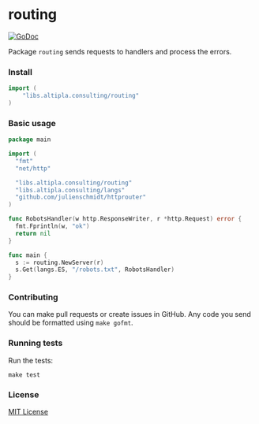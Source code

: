 
# routing

[![GoDoc](https://godoc.org/libs.altipla.consulting/routing?status.svg)](https://godoc.org/libs.altipla.consulting/routing)

Package `routing` sends requests to handlers and process the errors.


### Install

```go
import (
	"libs.altipla.consulting/routing"
)
```


### Basic usage

```go
package main

import (
  "fmt"
  "net/http"

  "libs.altipla.consulting/routing"
  "libs.altipla.consulting/langs"
  "github.com/julienschmidt/httprouter"
)

func RobotsHandler(w http.ResponseWriter, r *http.Request) error {
  fmt.Fprintln(w, "ok")
  return nil
}

func main {
  s := routing.NewServer(r)
  s.Get(langs.ES, "/robots.txt", RobotsHandler)
}
```


### Contributing

You can make pull requests or create issues in GitHub. Any code you send should be formatted using ```make gofmt```.


### Running tests

Run the tests:

```shell
make test
```


### License

[MIT License](../LICENSE)
